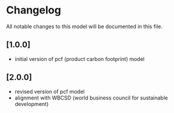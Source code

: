 # Changelog
All notable changes to this model will be documented in this file.



## [1.0.0]
- initial version of pcf (product carbon footprint) model


## [2.0.0]
- revised version of pcf model
- alignment with WBCSD (world business council for sustainable development)


